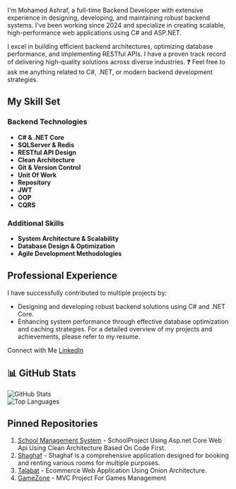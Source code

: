 I'm Mohamed Ashraf, a full-time Backend Developer with extensive experience in designing, developing, and maintaining robust backend systems. I've been working since 2024 and specialize in creating scalable, high-performance web applications using C# and ASP.NET.

I excel in building efficient backend architectures, optimizing database performance, and implementing RESTful APIs.
I have a proven track record of delivering high-quality solutions across diverse industries.
❓ Feel free to ask me anything related to C#, .NET, or modern backend development strategies.
## My Skill Set

### Backend Technologies
- **C# & .NET Core**
- **SQLServer & Redis**
- **RESTful API Design**
- **Clean Architecture**
- **Git & Version Control**
- **Unit Of Work**
- **Repository**
- **JWT**
- **OOP**
- **CQRS**
  
### Additional Skills
- **System Architecture & Scalability**
- **Database Design & Optimization**
- **Agile Development Methodologies**

## Professional Experience
I have successfully contributed to multiple projects by:

- Designing and developing robust backend solutions using C# and .NET Core.
- Enhancing system performance through effective database optimization and caching strategies.
For a detailed overview of my projects and achievements, please refer to my resume.

Connect with Me
[LinkedIn](https://www.linkedin.com/in/mohamed-ashraf-270890221)

## 📊 GitHub Stats

![GitHub Stats](https://github-readme-stats.vercel.app/api?username=muhamed6&show_icons=true&theme=radical)  
![Top Languages](https://github-readme-stats.vercel.app/api/top-langs/?username=muhamed6&layout=compact&theme=radical)


## Pinned Repositories
1. [School Management System](https://github.com/muhamed6/SchoolProjectCleanArchitecture) - SchoolProject Using Asp.net Core Web Api Using Clean Architecture Based On Code First.
2. [Shaghaf](https://github.com/muhamed6/Shaghaf.APIs) - Shaghaf is a comprehensive application designed for booking and renting various rooms for multiple purposes. 
3. [Talabat](https://github.com/muhamed6/Talabat.APIs) - Ecommerce Web Application Using Onion Architecture.
4. [GameZone](https://github.com/muhamed6/GameZone) - MVC Project For Games Management

